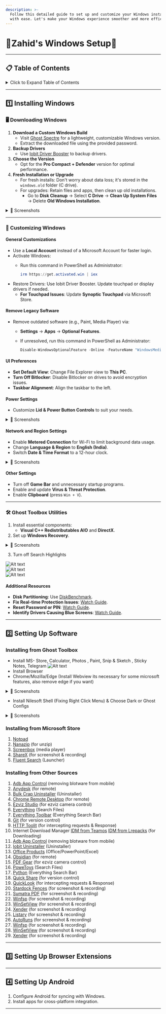 ```yaml
---
description: >-
  Follow this detailed guide to set up and customize your Windows installation
  with ease. Let's make your Windows experience smoother and more efficient! 🚀
---
```


# 🌟Zahid's Windows Setup🌟

***

## 📋 Table of Contents

<details>

<summary>Click to Expand Table of Contents</summary>

1. [Installing Windows](broken-reference)
   * [Downloading Windows](broken-reference)
   * [Customizing Windows](broken-reference)
     * [General Customizations](broken-reference)
     * [Remove Legacy Software](broken-reference)
     * [UI Preferences](broken-reference)
     * [Power Settings](broken-reference)
     * [Network and Region Settings](broken-reference)
     * [Other Settings](broken-reference)
     * [Ghost Toolbox Utilities](broken-reference)
2. [Setting Up Software](broken-reference)
3. [Setting Up Browser Extensions](broken-reference)
4. [Setting Up Android](broken-reference)

</details>

***

## 1️⃣ Installing Windows

### 🖥️ Downloading Windows

1. **Download a Custom Windows Build**
   * Visit [Ghost Spectre](https://ghostclouds.xyz/wp/w11-24h2-pro/) for a lightweight, customizable Windows version.
   * Extract the downloaded file using the provided password.
2. **Backup Drivers**
   * Use [Iobit Driver Booster](https://www.teamos.xyz/search/1847348/?q=iobit+driver+booster\&o=date) to backup drivers.
3. **Choose the Version**
   * Opt for the **Pro Compact + Defender** version for optimal performance.
4. **Fresh Installation or Upgrade**
   * For fresh installs: Don't worry about data loss; it's stored in the `windows.old` folder (C drive).
   * For upgrades: Retain files and apps, then clean up old installations.
     * Go to **Disk Cleanup** → Select **C Drive** → **Clean Up System Files** → Delete **Old Windows Installation**.

<details>

<summary>📸 Screenshots</summary>

![Alt text](https://imgur.com/3NWJxxf.png)\
![Alt text](https://imgur.com/clGR79b.png)\
![Alt text](https://imgur.com/KmzNUJ2.png)

</details>

***

### 🎨 Customizing Windows

#### General Customizations

* Use a **Local Account** instead of a Microsoft Account for faster login.
* Activate Windows:
  *   Run this command in PowerShell as Administrator:

      ```powershell
      irm https://get.activated.win | iex
      ```
* Restore Drivers: Use Iobit Driver Booster. Update touchpad or display drivers if needed.
  * **For Touchpad Issues**: Update **Synoptic Touchpad** via Microsoft Store.

#### Remove Legacy Software

* Remove outdated software (e.g., Paint, Media Player) via:
  * **Settings** → **Apps** → **Optional Features**.
  *   If unresolved, run this command in PowerShell as Administrator:

      ```powershell
      Disable-WindowsOptionalFeature -Online -FeatureName "WindowsMediaPlayer" -NoRestart
      ```

#### UI Preferences

* **Set Default View**: Change File Explorer view to **This PC**.
* **Turn Off Bitlocker**: Disable Bitlocker on drives to avoid encryption issues.
* **Taskbar Alignment**: Align the taskbar to the left.

#### Power Settings

* Customize **Lid & Power Button Controls** to suit your needs.

<details>

<summary>📸 Screenshots</summary>

![Alt text](https://imgur.com/9fQf7AX.png)\
![Alt text](https://imgur.com/CL5N7yH.png)\
![Alt text](https://imgur.com/B7xY3VD.png)\
![Alt text](https://imgur.com/1fO2NmH.png)

</details>

#### Network and Region Settings

* Enable **Metered Connection** for Wi-Fi to limit background data usage.
* Change **Language & Region** to **English (India)**.
* Switch **Date & Time Format** to a 12-hour clock.

<details>

<summary>📸 Screenshots</summary>

![Alt text](https://imgur.com/JXWvF9U.png)\
![Alt text](https://imgur.com/NMWyoeI.png)

</details>

#### Other Settings

* Turn off **Game Bar** and unnecessary startup programs.
* Enable and update **Virus & Threat Protection**.
* Enable **Clipboard** (press `Win + V`).

***

### 🛠️ Ghost Toolbox Utilities

1. Install essential components:
   * **Visual C++ Redistributables AIO** and **DirectX**.
2. Set up **Windows Recovery**.

<details>

<summary>📸 Screenshots</summary>

![Alt text](https://imgur.com/sNDlnfe.png)\
![Alt text](https://imgur.com/wP7gz44.png)\
![Alt text](https://imgur.com/n1i5c3G.png)\
![Alt text](https://imgur.com/LXtIlcR.png)\
![Alt text](https://imgur.com/PS8u0Kt.png)

</details>

3. Turn off Search Highlights

![Alt text](https://imgur.com/7P9xzpe.png)\
![Alt text](https://imgur.com/bW6U9KV.png)\
![Alt text](https://imgur.com/EVXdfti.png)

#### Additional Resources

* **Disk Partitioning**: Use [DiskBenchmark](https://www.diskgenius.com/free.php).
* **Fix Real-time Protection Issues**: [Watch Guide](https://www.youtube.com/watch?v=B22FMrO-vYM).
* **Reset Password or PIN**: [Watch Guide](https://www.youtube.com/watch?v=-0crAEE-6hA).
* **Identify Drivers Causing Blue Screens**: [Watch Guide](https://www.youtube.com/watch?v=Dw266cVGXic).

***

## 2️⃣ Setting Up Software

### Installing from Ghost Toolbox

* Install MS- Store, Calculator, Photos , Paint, Snip & Sketch , Sticky Notes, Telegram ![Alt text](https://imgur.com/7YmOo34.png)
* Install Browser
* Chrome/Mozilla/Edge (Install Webview its necessary for some microsoft features, also remove edge if you want)

<details>

<summary>📸 Screenshots</summary>

![Alt text](https://imgur.com/OIPzZd1.png)\
![Alt text](https://imgur.com/D2Lh7A8.png)\
![Alt text](https://imgur.com/Ber3MVF.png)

</details>

* Install Nilesoft Shell (Fixing Right Click Menu) & Choose Dark or Ghost Configs

<details>

<summary>📸 Screenshots</summary>

!\[Alt text]\(https://imgur.com/A2iwJnQ.png) !\[Alt text]\(https://imgur.com/r2WwynK.png) !\[Alt text]\(https://imgur.com/WZNPOq3.png)

</details>

### Installing from Microsoft Store

1. [Notpad](https://apps.microsoft.com/detail/9MSMLRH6LZF3?hl=en-us\&gl=IN\&ocid=pdpshare)
2. [Nanazip](https://apps.microsoft.com/detail/9N8G7TSCL18R?hl=en\&gl=IN\&ocid=pdpshare) (for unzip)
3. [Screenbox](https://apps.microsoft.com/detail/9NTSNMSVCB5L?hl=en-us\&gl=IN\&ocid=pdpshare) (media player)
4. [ShareX](https://apps.microsoft.com/detail/9NBLGGH4Z1SP?hl=en-us\&gl=IN\&ocid=pdpshare) (for screenshot & recording)
5. [Fluent Search](https://apps.microsoft.com/detail/9NK1HLWHNP8S?hl=en-us\&gl=IN\&ocid=pdpshare) (Launcher)

### Installing from Other Sources

1. [Adb App Control](https://adbappcontrol.com/en/#download) (removing blotware from mobile)
2. [Anydesk](https://apps.microsoft.com/detail/9N8G7TSCL18R?hl=en\&gl=IN\&ocid=pdpshare) (for remote)
3. [Bulk Crap Uninstaller](https://apps.microsoft.com/detail/9NTSNMSVCB5L?hl=en-us\&gl=IN\&ocid=pdpshare) (Uninstaller)
4. [Chrome Remote Desktop](https://remotedesktop.google.com/?pli=1) (for remote)
5. [Ezviz Studio](https://support.ezviz.com/download) (for ezviz camera control)
6. [Everything](https://www.voidtools.com/downloads/) (Search Files)
7. [Everything Toolbar](https://github.com/srwi/EverythingToolbar) (Everything Search Bar)
8. [Git](https://git-scm.com/downloads/win) (for version control)
9. [HTTP Toolit](https://httptoolkit.com/) (for intercepting requests & Response)
10. Internet Download Manager [IDM from Teamos](https://www.teamos.xyz/search/1848235/?q=internet+download+manager\&o=date) [IDM from Lrepacks](https://lrepacks.net/repaki-programm-dlya-interneta/56-internet-download-manager-repack.html) (for Downloading)
11. [Adb App Control](https://adbappcontrol.com/en/#download) (removing blotware from mobile)
12. [Iobit Uninstaller](https://www.teamos.xyz/search/1848240/?q=Iobit+uninstaller\&o=date) (Uninstaller)
13. [Office Products](https://filecr.com/windows/office-c2r-install/) (Office/PowerPoint/Excel)
14. [Obsidian](https://remotedesktop.google.com/?pli=1) (for remote)
15. [PDF Gear](https://support.ezviz.com/download) (for ezviz camera control)
16. [PoweToys](https://www.voidtools.com/downloads/) (Search Files)
17. [Python](https://github.com/srwi/EverythingToolbar) (Everything Search Bar)
18. [Quick Share](https://git-scm.com/downloads/win) (for version control)
19. [QuickLook](https://httptoolkit.com/) (for intercepting requests & Response)
20. [Stardock Fences](https://apps.microsoft.com/detail/9NBLGGH4Z1SP?hl=en-us\&gl=IN\&ocid=pdpshare) (for screenshot & recording)
21. [Sumatra PDF](https://apps.microsoft.com/detail/9NBLGGH4Z1SP?hl=en-us\&gl=IN\&ocid=pdpshare) (for screenshot & recording)
22. [Winfsp](https://apps.microsoft.com/detail/9NBLGGH4Z1SP?hl=en-us\&gl=IN\&ocid=pdpshare) (for screenshot & recording)
23. [WinSetView](https://apps.microsoft.com/detail/9NBLGGH4Z1SP?hl=en-us\&gl=IN\&ocid=pdpshare) (for screenshot & recording)
24. [Xender](https://apps.microsoft.com/detail/9NBLGGH4Z1SP?hl=en-us\&gl=IN\&ocid=pdpshare) (for screenshot & recording)
25. [Listary](https://apps.microsoft.com/detail/9NBLGGH4Z1SP?hl=en-us\&gl=IN\&ocid=pdpshare) (for screenshot & recording)
26. [AutoRuns](https://apps.microsoft.com/detail/9NBLGGH4Z1SP?hl=en-us\&gl=IN\&ocid=pdpshare) (for screenshot & recording)
27. [Winfsp](https://apps.microsoft.com/detail/9NBLGGH4Z1SP?hl=en-us\&gl=IN\&ocid=pdpshare) (for screenshot & recording)
28. [WinSetView](https://apps.microsoft.com/detail/9NBLGGH4Z1SP?hl=en-us\&gl=IN\&ocid=pdpshare) (for screenshot & recording)
29. [Xender](https://apps.microsoft.com/detail/9NBLGGH4Z1SP?hl=en-us\&gl=IN\&ocid=pdpshare) (for screenshot & recording)

***

## 3️⃣ Setting Up Browser Extensions

***

## 4️⃣ Setting Up Android

1. Configure Android for syncing with Windows.
2. Install apps for cross-platform integration.

***
